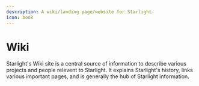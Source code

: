 ```yaml
---
description: A wiki/landing page/website for Starlight.
icon: book
---
```


# Wiki

Starlight's Wiki site is a central source of information to describe various projects and people relevent to Starlight. It explains Starlight's history, links various important pages, and is generally the hub of Starlight information.
